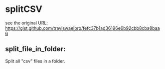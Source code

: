 # splitCSV

see the original URL: 
https://gist.github.com/traviswaelbro/fefc37b1ad36196e6b92cbb8cba8baa6

## split_file_in_folder:

Split all "csv" files in a folder.
